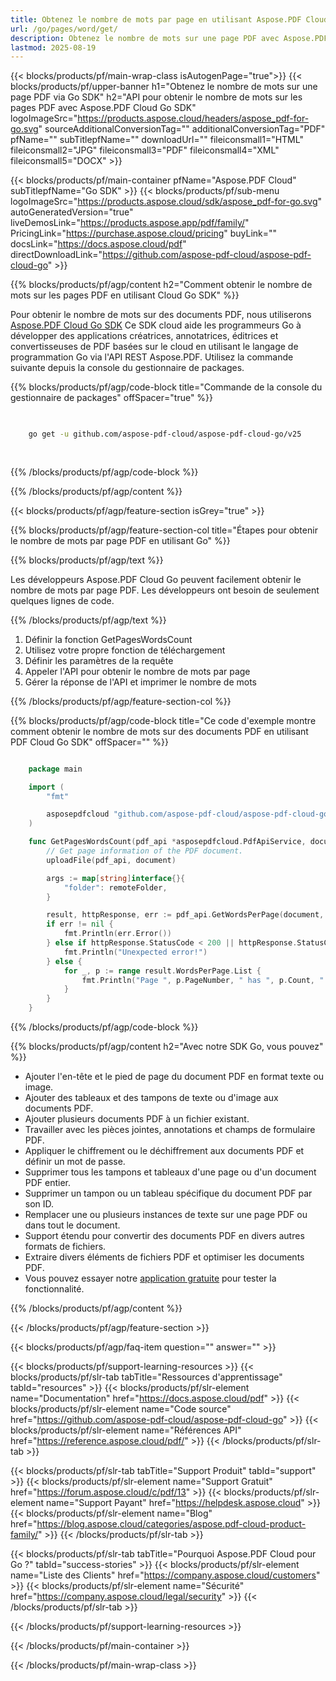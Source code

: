 ```yaml
---
title: Obtenez le nombre de mots par page en utilisant Aspose.PDF Cloud SDK pour Go
url: /go/pages/word/get/
description: Obtenez le nombre de mots sur une page PDF avec Aspose.PDF Cloud SDK pour Go.
lastmod: 2025-08-19
---
```


{{< blocks/products/pf/main-wrap-class isAutogenPage="true">}}
{{< blocks/products/pf/upper-banner h1="Obtenez le nombre de mots sur une page PDF via Go SDK" h2="API pour obtenir le nombre de mots sur les pages PDF avec Aspose.PDF Cloud Go SDK" logoImageSrc="https://products.aspose.cloud/headers/aspose_pdf-for-go.svg" sourceAdditionalConversionTag="" additionalConversionTag="PDF" pfName="" subTitlepfName="" downloadUrl="" fileiconsmall1="HTML" fileiconsmall2="JPG" fileiconsmall3="PDF" fileiconsmall4="XML" fileiconsmall5="DOCX" >}}

{{< blocks/products/pf/main-container pfName="Aspose.PDF Cloud" subTitlepfName="Go SDK" >}}
{{< blocks/products/pf/sub-menu logoImageSrc="https://products.aspose.cloud/sdk/aspose_pdf-for-go.svg"
autoGeneratedVersion="true"
liveDemosLink="https://products.aspose.app/pdf/family/" PricingLink="https://purchase.aspose.cloud/pricing" buyLink="" docsLink="https://docs.aspose.cloud/pdf"  directDownloadLink="https://github.com/aspose-pdf-cloud/aspose-pdf-cloud-go" >}}

{{% blocks/products/pf/agp/content h2="Comment obtenir le nombre de mots sur les pages PDF en utilisant Cloud Go SDK" %}}

Pour obtenir le nombre de mots sur des documents PDF, nous utiliserons
[Aspose.PDF Cloud Go SDK](https://products.aspose.cloud/pdf/go/)
Ce SDK cloud aide les programmeurs Go à développer des applications créatrices, annotatrices, éditrices et convertisseuses de PDF basées sur le cloud en utilisant le langage de programmation Go via l'API REST Aspose.PDF. Utilisez la commande suivante depuis la console du gestionnaire de packages.

{{% blocks/products/pf/agp/code-block title="Commande de la console du gestionnaire de packages" offSpacer="true" %}}

```bash

     
    go get -u github.com/aspose-pdf-cloud/aspose-pdf-cloud-go/v25
     
     
```

{{% /blocks/products/pf/agp/code-block %}}

{{% /blocks/products/pf/agp/content %}}

{{< blocks/products/pf/agp/feature-section isGrey="true" >}}

{{% blocks/products/pf/agp/feature-section-col title="Étapes pour obtenir le nombre de mots par page PDF en utilisant Go" %}}

{{% blocks/products/pf/agp/text %}}

Les développeurs Aspose.PDF Cloud Go peuvent facilement obtenir le nombre de mots par page PDF. Les développeurs ont besoin de seulement quelques lignes de code.

{{% /blocks/products/pf/agp/text %}}

1. Définir la fonction GetPagesWordsCount
1. Utilisez votre propre fonction de téléchargement
1. Définir les paramètres de la requête
1. Appeler l'API pour obtenir le nombre de mots par page
1. Gérer la réponse de l'API et imprimer le nombre de mots

{{% /blocks/products/pf/agp/feature-section-col %}}

{{% blocks/products/pf/agp/code-block title="Ce code d'exemple montre comment obtenir le nombre de mots sur des documents PDF en utilisant PDF Cloud Go SDK" offSpacer="" %}}

```go

    package main

    import (
        "fmt"

        asposepdfcloud "github.com/aspose-pdf-cloud/aspose-pdf-cloud-go/v25"
    )

    func GetPagesWordsCount(pdf_api *asposepdfcloud.PdfApiService, document string, remoteFolder string) {
        // Get page information of the PDF document.
        uploadFile(pdf_api, document)

        args := map[string]interface{}{
            "folder": remoteFolder,
        }

        result, httpResponse, err := pdf_api.GetWordsPerPage(document, args)
        if err != nil {
            fmt.Println(err.Error())
        } else if httpResponse.StatusCode < 200 || httpResponse.StatusCode > 299 {
            fmt.Println("Unexpected error!")
        } else {
            for _, p := range result.WordsPerPage.List {
                fmt.Println("Page ", p.PageNumber, " has ", p.Count, " words.")
            }
        }
    }
```

{{% /blocks/products/pf/agp/code-block %}}

{{% blocks/products/pf/agp/content h2="Avec notre SDK Go, vous pouvez" %}}

+ Ajouter l'en-tête et le pied de page du document PDF en format texte ou image.
+ Ajouter des tableaux et des tampons de texte ou d'image aux documents PDF.
+ Ajouter plusieurs documents PDF à un fichier existant.
+ Travailler avec les pièces jointes, annotations et champs de formulaire PDF.
+ Appliquer le chiffrement ou le déchiffrement aux documents PDF et définir un mot de passe.
+ Supprimer tous les tampons et tableaux d'une page ou d'un document PDF entier.
+ Supprimer un tampon ou un tableau spécifique du document PDF par son ID.
+ Remplacer une ou plusieurs instances de texte sur une page PDF ou dans tout le document.
+ Support étendu pour convertir des documents PDF en divers autres formats de fichiers.
+ Extraire divers éléments de fichiers PDF et optimiser les documents PDF.
+ Vous pouvez essayer notre [application gratuite](https://products.aspose.app/pdf/) pour tester la fonctionnalité.

{{% /blocks/products/pf/agp/content %}}

{{< /blocks/products/pf/agp/feature-section >}}

{{< blocks/products/pf/agp/faq-item question="" answer="" >}}

{{< blocks/products/pf/support-learning-resources >}}
{{< blocks/products/pf/slr-tab tabTitle="Ressources d'apprentissage" tabId="resources" >}}
{{< blocks/products/pf/slr-element name="Documentation" href="https://docs.aspose.cloud/pdf" >}}
{{< blocks/products/pf/slr-element name="Code source" href="https://github.com/aspose-pdf-cloud/aspose-pdf-cloud-go" >}}
{{< blocks/products/pf/slr-element name="Références API" href="https://reference.aspose.cloud/pdf/" >}}
{{< /blocks/products/pf/slr-tab >}}

{{< blocks/products/pf/slr-tab tabTitle="Support Produit" tabId="support" >}}
{{< blocks/products/pf/slr-element name="Support Gratuit" href="https://forum.aspose.cloud/c/pdf/13" >}}
{{< blocks/products/pf/slr-element name="Support Payant" href="https://helpdesk.aspose.cloud" >}}
{{< blocks/products/pf/slr-element name="Blog" href="https://blog.aspose.cloud/categories/aspose.pdf-cloud-product-family/" >}}
{{< /blocks/products/pf/slr-tab >}}

{{< blocks/products/pf/slr-tab tabTitle="Pourquoi Aspose.PDF Cloud pour Go ?" tabId="success-stories" >}}
{{< blocks/products/pf/slr-element name="Liste des Clients" href="https://company.aspose.cloud/customers" >}}
{{< blocks/products/pf/slr-element name="Sécurité" href="https://company.aspose.cloud/legal/security" >}}
{{< /blocks/products/pf/slr-tab >}}

{{< /blocks/products/pf/support-learning-resources >}}

{{< /blocks/products/pf/main-container >}}

{{< /blocks/products/pf/main-wrap-class >}}
